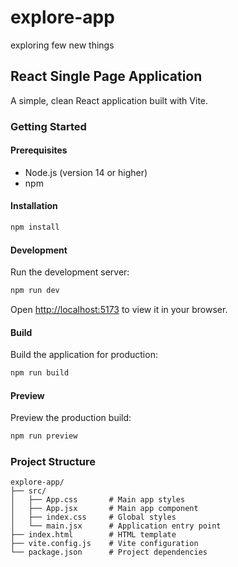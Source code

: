 # explore-app
exploring few new things

## React Single Page Application

A simple, clean React application built with Vite.

### Getting Started

#### Prerequisites
- Node.js (version 14 or higher)
- npm

#### Installation

```bash
npm install
```

#### Development

Run the development server:

```bash
npm run dev
```

Open [http://localhost:5173](http://localhost:5173) to view it in your browser.

#### Build

Build the application for production:

```bash
npm run build
```

#### Preview

Preview the production build:

```bash
npm run preview
```

### Project Structure

```
explore-app/
├── src/
│   ├── App.css       # Main app styles
│   ├── App.jsx       # Main app component
│   ├── index.css     # Global styles
│   └── main.jsx      # Application entry point
├── index.html        # HTML template
├── vite.config.js    # Vite configuration
└── package.json      # Project dependencies
```
